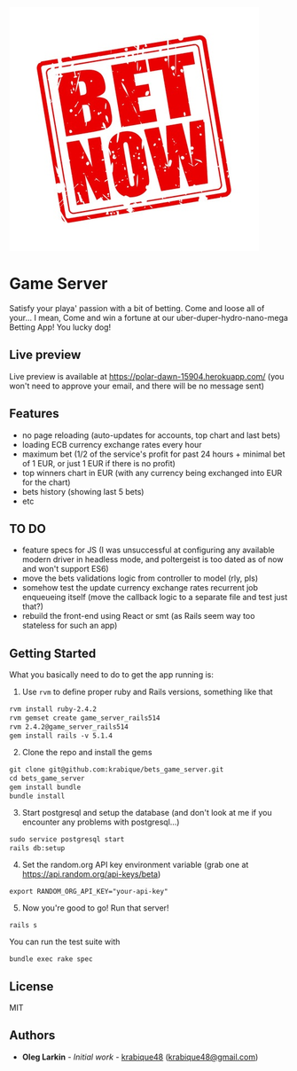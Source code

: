 ![make a bet!](https://raw.githubusercontent.com/krabique/bets_game_server/master/bet-now.jpg "make a bet!")

# Game Server

Satisfy your playa' passion with a bit of betting. Come and loose all of your... I mean, Come and win a fortune at our uber-duper-hydro-nano-mega Betting App! You lucky dog!

## Live preview

Live preview is available at https://polar-dawn-15904.herokuapp.com/ (you won't need to approve your email, and there will be no message sent)

## Features

- no page reloading (auto-updates for accounts, top chart and last bets)
- loading ECB currency exchange rates every hour
- maximum bet (1/2 of the service's profit for past 24 hours + minimal bet of 1 EUR, or just 1 EUR if there is no profit)
- top winners chart in EUR (with any currency being exchanged into EUR for the chart)
- bets history (showing last 5 bets)
- etc


## TO DO

- feature specs for JS (I was unsuccessful at configuring any available modern driver in headless mode, and poltergeist is too dated as of now and won't support ES6)
- move the bets validations logic from controller to model (rly, pls)
- somehow test the update currency exchange rates recurrent job enqueueing itself (move the callback logic to a separate file and test just that?)
- rebuild the front-end using React or smt (as Rails seem way too stateless for such an app)

## Getting Started

What you basically need to do to get the app running is:

1. Use `rvm` to define proper ruby and Rails versions, something like that
```
rvm install ruby-2.4.2
rvm gemset create game_server_rails514
rvm 2.4.2@game_server_rails514
gem install rails -v 5.1.4
```
2. Clone the repo and install the gems
```
git clone git@github.com:krabique/bets_game_server.git
cd bets_game_server
gem install bundle
bundle install
```
3. Start postgresql and setup the database (and don't look at me if you encounter any problems with postgresql...)
```
sudo service postgresql start
rails db:setup
```
4. Set the random.org API key environment variable (grab one at https://api.random.org/api-keys/beta)
```
export RANDOM_ORG_API_KEY="your-api-key"
```
5. Now you're good to go! Run that server!
```
rails s
```

You can run the test suite with
```
bundle exec rake spec
```


## License

MIT

## Authors

* **Oleg Larkin** - *Initial work* - [krabique48](https://github.com/krabique48) (krabique48@gmail.com)
